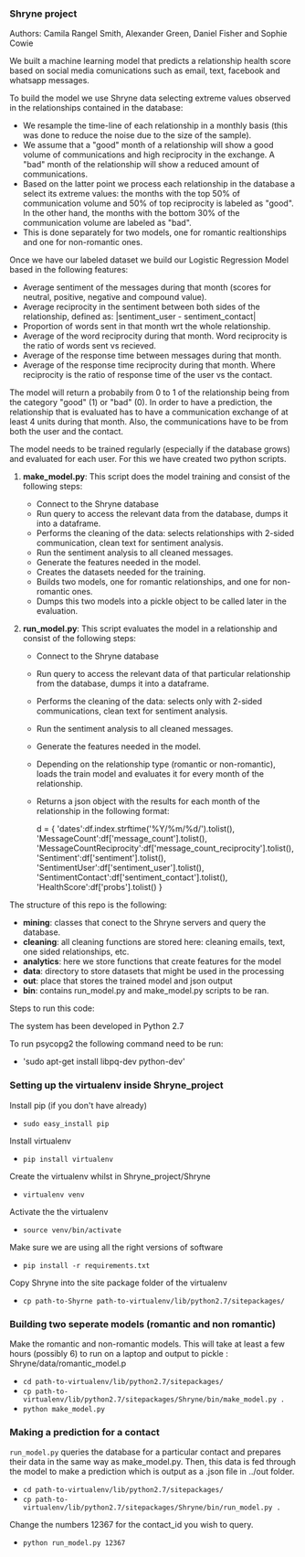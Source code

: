 ### Shryne project

Authors: Camila Rangel Smith, Alexander Green, Daniel Fisher and Sophie Cowie

We built a machine learning model that predicts a relationship health score based on social media comunications such as
email, text, facebook and whatsapp messages.

To build the model we use Shryne data selecting extreme values observed in the relationships contained in the
 database:
- We resample the time-line of each relationship in a monthly basis (this was done to reduce the noise due to the size of the sample).
- We assume that a "good" month of a relationship will show a good volume of communications and high reciprocity in
  the exchange. A "bad" month of the relationship will show a reduced amount of communications.
- Based on the latter point we process each relationship in the database a select its extreme values: the months with
  the top 50% of communication volume and 50% of top reciprocity is labeled as "good". In the other hand,
the months with the bottom 30% of the communication volume are labeled as "bad".
- This is done separately for two models, one for romantic realtionships and one for non-romantic ones.

Once we have our labeled dataset we build our Logistic Regression Model based in the following features:

- Average sentiment of the messages during that month (scores for neutral, positive, negative and compound value).
- Average reciprocity in the sentiment between both sides of the relationship, defined as: |sentiment_user - sentiment_contact|
- Proportion of words sent in that month wrt the whole relationship.
- Average of the word reciprocity during that month. Word reciprocity is the ratio of words sent vs recieved.
- Average of the response time between messages during that month.
- Average of the response time reciprocity during that month. Where reciprocity is the ratio of response time of the user vs the contact.

The model will return a probabily from 0 to 1 of the relationship being from the category "good" (1) or "bad" (0).
In order to have a prediction, the relationship that is evaluated has to have a communication exchange of at least 4
units during that month. Also, the communications have to be from both the user and the contact.

The model needs to be trained regularly (especially if the database grows) and evaluated for each user. For this we have
created two python scripts.

1. **make_model.py**: This script does the model training and consist of the following steps:
    - Connect to the Shryne database
    - Run query to access the relevant data from the database, dumps it into a dataframe.
    - Performs the cleaning of the data: selects relationships with 2-sided communication, clean text for sentiment
     analysis.
    - Run the sentiment analysis to all cleaned messages.
    - Generate the features needed in the model.
    - Creates the datasets needed for the training.
    - Builds two models, one for romantic relationships, and one for non-romantic ones.
    - Dumps this two models into a pickle object to be called later in the evaluation.

2. **run_model.py**: This script evaluates the model in a relationship and consist of the following steps:
    - Connect to the Shryne database
    - Run query to access the relevant data of that particular relationship from the database, dumps it into a dataframe.
    - Performs the cleaning of the data: selects only with 2-sided communications, clean text for sentiment
     analysis.
    - Run the sentiment analysis to all cleaned messages.
    - Generate the features needed in the model.
    - Depending on the relationship type (romantic or non-romantic), loads the train model and evaluates it
    for every month of the relationship.
    - Returns a json object with the results for each month of the relationship in the following format:

        d = {
        'dates':df.index.strftime('%Y/%m/%d/').tolist(),
        'MessageCount':df['message_count'].tolist(),
        'MessageCountReciprocity':df['message_count_reciprocity'].tolist(),
        'Sentiment':df['sentiment'].tolist(),
        'SentimentUser':df['sentiment_user'].tolist(),
        'SentimentContact':df['sentiment_contact'].tolist(),
        'HealthScore':df['probs'].tolist()
    }


The structure of this repo is the following:

- **mining**: classes that conect to the Shryne servers and query the database.
- **cleaning**: all cleaning functions are stored here: cleaning emails, text, one sided relationships, etc.
- **analytics**: here we store functions that create features for the model
- **data**: directory to store datasets that might be used in the processing
- **out**: place that stores the trained model and json output
- **bin**: contains run_model.py and make_model.py scripts to be ran.

Steps to run this code:

The system has been developed in Python 2.7

To run psycopg2 the following command need to be run:

- 'sudo apt-get install libpq-dev python-dev'

### Setting up the virtualenv inside Shryne_project
Install pip (if you don't have already)

- `sudo easy_install pip`

Install virtualenv

- `pip install virtualenv`


Create the virtualenv whilst in Shryne_project/Shryne

- `virtualenv venv`

Activate the the virtualenv

- `source venv/bin/activate`

Make sure we are using all the right versions of software

- `pip install -r requirements.txt`

Copy Shryne into the site package folder of the virtualenv

- `cp path-to-Shyrne path-to-virtualenv/lib/python2.7/sitepackages/`


### Building two seperate models (romantic and non romantic)

Make the romantic and non-romantic models. This will take at least a few hours (possibly 6) 
to run on a laptop and output to pickle : Shryne/data/romantic_model.p 

- `cd path-to-virtualenv/lib/python2.7/sitepackages/`
- `cp path-to-virtualenv/lib/python2.7/sitepackages/Shryne/bin/make_model.py .`
- `python make_model.py`


### Making a prediction for a contact
`run_model.py` queries the database for a particular contact and prepares their data
in the same way as make_model.py. Then, this data is fed through the model to make a
prediction which is output as a .json file in ../out folder. 

- `cd path-to-virtualenv/lib/python2.7/sitepackages/`
- `cp path-to-virtualenv/lib/python2.7/sitepackages/Shryne/bin/run_model.py .`


Change the numbers 12367 for the contact_id you wish to query.
- `python run_model.py 12367`




